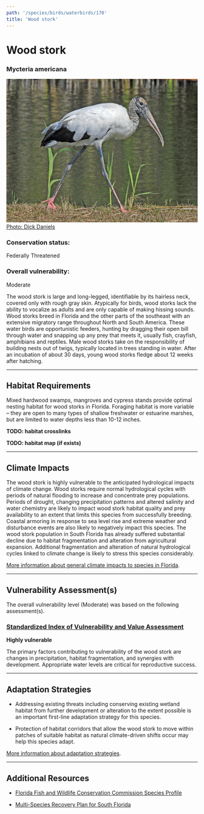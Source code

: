 ```yaml
---
path: '/species/birds/waterbirds/170'
title: 'Wood stork'
---
```


# Wood stork

### Mycteria americana

<div id="TopSection">

<div class="header-photo"><img src="170.jpg" alt="Photo for Wood stork"/>
<figcaption><a href="https://commons.wikimedia.org/w/index.php?curid=13495106" target="_blank" rel="noopener noreferrer">Photo: Dick Daniels</a></figcaption></div>

<div>

### Conservation status:

Federally Threatened

### Overall vulnerability:

Moderate

</div>
</div>

The wood stork is large and long-legged, identifiable by its hairless neck, covered only with rough gray skin.  Atypically for birds, wood storks lack the ability to vocalize as adults and are only capable of making hissing sounds.  Wood storks breed in Florida and the other parts of the southeast with an extensive migratory range throughout North and South America.  These water birds are opportunistic feeders, hunting by dragging their open bill through water and snapping up any prey that meets it, usually fish, crayfish, amphibians and reptiles.  Male wood storks take on the responsibility of building nests out of twigs, typically located in trees standing in water.  After an incubation of about 30 days, young wood storks fledge about 12 weeks after hatching.

<hr />

## Habitat Requirements



Mixed hardwood swamps, mangroves and cypress stands provide optimal nesting habitat for wood storks in Florida.  Foraging habitat is more variable – they are open to many types of shallow freshwater or estuarine marshes, but are limited to water depths less than 10-12 inches.

**TODO: habitat crosslinks**

**TODO: habitat map (if exists)**

<hr />

## Climate Impacts

The wood stork is highly vulnerable to the anticipated hydrological impacts of climate change.  Wood storks require normal hydrological cycles with periods of natural flooding to increase and concentrate prey populations.  Periods of drought, changing precipitation patterns and altered salinity and water chemistry are likely to impact wood stork habitat quality and prey availability to an extent that limits this species from successfully breeding.  Coastal armoring in response to sea level rise and extreme weather and disturbance events are also likely to negatively impact this species.  The wood stork population in South Florida has already suffered substantial decline due to habitat fragmentation and alteration from agricultural expansion.  Additional fragmentation and alteration of natural hydrological cycles linked to climate change is likely to stress this species considerably.

[More information about general climate impacts to species in Florida](/impacts/species).



<hr />

## Vulnerability Assessment(s)

The overall vulnerability level (Moderate) was based on the following assessment(s).
#### 
<div class="vulnerability-header">
<h3><a href="/impacts/vulnerability/sivva/species">Standardized Index of Vulnerability and Value Assessment</a></h3>
<b class="high">Highly vulnerable</b>
</div> 

The primary factors contributing to vulnerability of the wood stork are changes in precipitation, habitat fragmentation, and synergies with development.   Appropriate water levels are critical for reproductive success.


<hr />

## Adaptation Strategies

- Addressing existing threats including conserving existing wetland habitat from further development or alteration to the extent possible is an important first-line adaptation strategy for this species.

- Protection of habitat corridors that allow the wood stork to move within patches of suitable habitat as natural climate-driven shifts occur may help this species adapt.

[More information about adaptation strategies](/strategies).

<hr />


## Additional Resources

- [Florida Fish and Wildlife Conservation Commission Species Profile](https://myfwc.com/wildlifehabitats/profiles/birds/waterbirds/wood-stork/)

- [Multi-Species Recovery Plan for South Florida](https://ecos.fws.gov/docs/recovery_plan/sfl_msrp/SFL_MSRP_Species.pdf)
